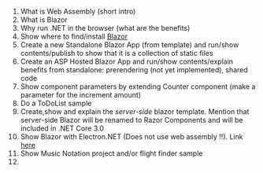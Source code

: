 1. What is Web Assembly (short intro)
2. What is Blazor
3. Why run .NET in the browser (what are the benefits)
4. Show where to find/install [Blazor](https://blazor.net)
5. Create a new Standalone Blazor App (from template) and run/show contents/publish to show that it is a collection of static files
6. Create an ASP Hosted Blazor App and run/show contents/explain benefits from standalone: prerendering (not yet implemented), shared code
7. Show component parameters by extending Counter component (make a parameter for the increment amount)
8. Do a ToDoList sample
9. Create,show and explain the *server-side* blazor template. Mention that server-side Blazor will be renamed to Razor Components and will be included in .NET Core 3.0
10. Show Blazor with Electron.NET (Does not use web assembly !!). Link [here](https://github.com/SteveSandersonMS/BlazorElectronExperiment.Sample)
11. Show Music Notation project and/or flight finder sample
12. 